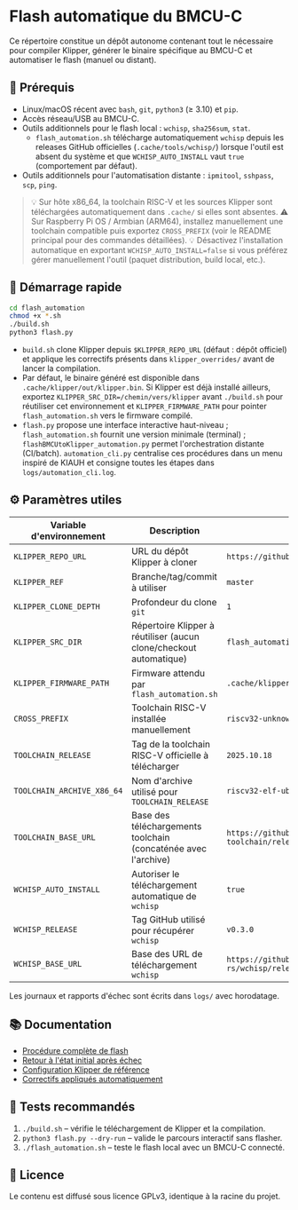 # Flash automatique du BMCU-C

Ce répertoire constitue un dépôt autonome contenant tout le nécessaire pour
compiler Klipper, générer le binaire spécifique au BMCU-C et automatiser le
flash (manuel ou distant).

## 🧰 Prérequis

- Linux/macOS récent avec `bash`, `git`, `python3` (≥ 3.10) et `pip`.
- Accès réseau/USB au BMCU-C.
- Outils additionnels pour le flash local : `wchisp`, `sha256sum`, `stat`.
  - `flash_automation.sh` télécharge automatiquement `wchisp` depuis les
    releases GitHub officielles (`.cache/tools/wchisp/`) lorsque l'outil est
    absent du système et que `WCHISP_AUTO_INSTALL` vaut `true` (comportement
    par défaut).
- Outils additionnels pour l'automatisation distante : `ipmitool`, `sshpass`,
  `scp`, `ping`.

> 💡 Sur hôte x86_64, la toolchain RISC-V et les sources Klipper sont téléchargées automatiquement
> dans `.cache/` si elles sont absentes.
> ⚠️ Sur Raspberry Pi OS / Armbian (ARM64), installez manuellement une toolchain compatible
> puis exportez `CROSS_PREFIX` (voir le README principal pour des commandes détaillées).
> 💡 Désactivez l'installation automatique en exportant `WCHISP_AUTO_INSTALL=false`
> si vous préférez gérer manuellement l'outil (paquet distribution, build
> local, etc.).

## 🚀 Démarrage rapide

```bash
cd flash_automation
chmod +x *.sh
./build.sh
python3 flash.py
```

- `build.sh` clone Klipper depuis `$KLIPPER_REPO_URL` (défaut : dépôt officiel)
  et applique les correctifs présents dans `klipper_overrides/` avant de lancer
  la compilation.
- Par défaut, le binaire généré est disponible dans `.cache/klipper/out/klipper.bin`.
  Si Klipper est déjà installé ailleurs, exportez `KLIPPER_SRC_DIR=/chemin/vers/klipper`
  avant `./build.sh` pour réutiliser cet environnement et `KLIPPER_FIRMWARE_PATH`
  pour pointer `flash_automation.sh` vers le firmware compilé.
- `flash.py` propose une interface interactive haut-niveau ;
  `flash_automation.sh` fournit une version minimale (terminal) ;
  `flashBMCUtoKlipper_automation.py` permet l'orchestration distante (CI/batch).
  `automation_cli.py` centralise ces procédures dans un menu inspiré de KIAUH
  et consigne toutes les étapes dans `logs/automation_cli.log`.

## ⚙️ Paramètres utiles

| Variable d'environnement | Description | Défaut |
| --- | --- | --- |
| `KLIPPER_REPO_URL` | URL du dépôt Klipper à cloner | `https://github.com/Klipper3d/klipper.git` |
| `KLIPPER_REF` | Branche/tag/commit à utiliser | `master` |
| `KLIPPER_CLONE_DEPTH` | Profondeur du clone `git` | `1` |
| `KLIPPER_SRC_DIR` | Répertoire Klipper à réutiliser (aucun clone/checkout automatique) | `flash_automation/.cache/klipper` |
| `KLIPPER_FIRMWARE_PATH` | Firmware attendu par `flash_automation.sh` | `.cache/klipper/out/klipper.bin` |
| `CROSS_PREFIX` | Toolchain RISC-V installée manuellement | `riscv32-unknown-elf-` |
| `TOOLCHAIN_RELEASE` | Tag de la toolchain RISC-V officielle à télécharger | `2025.10.18` |
| `TOOLCHAIN_ARCHIVE_X86_64` | Nom d'archive utilisé pour `TOOLCHAIN_RELEASE` | `riscv32-elf-ubuntu-22.04-gcc.tar.xz` |
| `TOOLCHAIN_BASE_URL` | Base des téléchargements toolchain (concaténée avec l'archive) | `https://github.com/riscv-collab/riscv-gnu-toolchain/releases/download/${TOOLCHAIN_RELEASE}` |
| `WCHISP_AUTO_INSTALL` | Autoriser le téléchargement automatique de `wchisp` | `true` |
| `WCHISP_RELEASE` | Tag GitHub utilisé pour récupérer `wchisp` | `v0.3.0` |
| `WCHISP_BASE_URL` | Base des URL de téléchargement `wchisp` | `https://github.com/ch32-rs/wchisp/releases/download` |

Les journaux et rapports d'échec sont écrits dans `logs/` avec horodatage.

## 📚 Documentation

- [Procédure complète de flash](./docs/flash_procedure.md)
- [Retour à l'état initial après échec](./docs/rollback_procedure.md)
- [Configuration Klipper de référence](./klipper.config)
- [Correctifs appliqués automatiquement](./klipper_overrides)

## 🧪 Tests recommandés

1. `./build.sh` – vérifie le téléchargement de Klipper et la compilation.
2. `python3 flash.py --dry-run` – valide le parcours interactif sans flasher.
3. `./flash_automation.sh` – teste le flash local avec un BMCU-C connecté.

## 📄 Licence

Le contenu est diffusé sous licence GPLv3, identique à la racine du projet.
